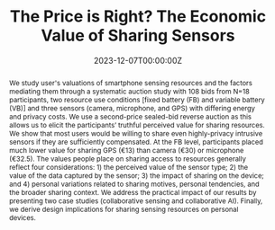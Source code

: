 ---
title: "The Price is Right? The Economic Value of Sharing Sensors"
authors:
- Ngoc Thi Nguyen
- Maria Zubair 
- admin 
- Sasu Tarkoma
- Pan Hui
- Hyowon Lee
- Simon Tangi Perrault
- Mostafa H. Ammar
- Huber Flores
- Petteri Nurmi
#author_notes:
#- "Equal contribution"
#- "Equal contribution"
date: "2023-12-07T00:00:00Z"
doi: "https://doi.org/10.1109/TCSS.2023.3330071"

# Schedule page publish date (NOT publication's date).
publishDate: "2023-12-07T00:00:00Z"

# Publication type.
# Accepts a single type but formatted as a YAML list (for Hugo requirements).
# Enter a publication type from the CSL standard.
publication_types: ["article-journal"] 
#publication_types: ["article"]

# Publication name and optional abbreviated publication name.
publication: In *IEEE Transactions on Computational Social Systems * Volume 11, Issue 3, 3468 - 3482
publication_short: In *IEEE Transactions on Computational Social Systems* 11(3), 3468 - 3482

abstract: "We study user's valuations of smartphone sensing resources and the factors mediating them through a systematic auction study with 108 bids from N=18 participants, two resource use conditions [fixed battery (FB) and variable battery (VB)] and three sensors (camera, microphone, and GPS) with differing energy and privacy costs. We use a second-price sealed-bid reverse auction as this allows us to elicit the participants’ truthful perceived value for sharing resources. We show that most users would be willing to share even highly-privacy intrusive sensors if they are sufficiently compensated. At the FB level, participants placed much lower value for sharing GPS (€13) than camera (€30) or microphone (€32.5). The values people place on sharing access to resources generally reflect four considerations: 1) the perceived value of the sensor type; 2) the value of the data captured by the sensor; 3) the impact of sharing on the device; and 4) personal variations related to sharing motives, personal tendencies, and the broader sharing context. We address the practical impact of our results by presenting two case studies (collaborative sensing and collaborative AI). Finally, we derive design implications for sharing sensing resources on personal devices."

# Summary. An optional shortened abstract.
#summary: "..."

#tags:
#- Source Themes

# Display this page in the Featured widget?
featured: false

# links:
# - name: ""
#   url: ""
url_pdf: "https://researchportal.helsinki.fi/files/284939812/The_Price_Is_Right_The_Economic_Value_of_Sharing_Sensors.pdf"
#url_code: ''
#url_dataset: ''
#url_poster: ''
#url_project: ''
#url_slides: ''
#url_source: ''
#url_video: ''

# Featured image
# To use, add an image named `featured.jpg/png` to your page's folder. 
#image:
#  caption: 'Image credit: [**Unsplash**](https://unsplash.com/photos/jdD8gXaTZsc)'
#  focal_point: ""
#  preview_only: false

# Associated Projects (optional).
#   Associate this publication with one or more of your projects.
#   Simply enter your project's folder or file name without extension.
#   E.g. `internal-project` references `content/project/internal-project/index.md`.
#   Otherwise, set `projects: []`.
#projects: []

# Slides (optional).
#   Associate this publication with Markdown slides.
#   Simply enter your slide deck's filename without extension.
#   E.g. `slides: "example"` references `content/slides/example/index.md`.
#   Otherwise, set `slides: ""`.
# slides: example
# ---

# {{% callout note %}}
# Click the *Cite* button above to demo the feature to enable visitors to import publication metadata into their reference management software.
# {{% /callout %}}

# {{% callout note %}}
# Create your slides in Markdown - click the *Slides* button to check out the example.
# {{% /callout %}}

# Add the publication's **full text** or **supplementary notes** here. You can use rich formatting such as including [code, math, and images](https://wowchemy.com/docs/content/writing-markdown-latex/).
---